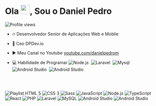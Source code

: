 
<h1 align="left">Ola <img src="https://raw.githubusercontent.com/kaueMarques/kaueMarques/master/hi.gif" height="30px">, Sou o Daniel Pedro</h1>
<p align="left"> <img src="https://komarev.com/ghpvc/?username=danielpedrom&color=yellow" alt="Profile views" /> </p>

- 🔥 Desenvolvedor Senior de Aplicações Web e Moblie
- 🔭 Ceo DPDev.io

- ▶️ Meu Canal no Youtube [youtube.com/danielpedrom](https://www.youtube.com/@danielpedromundim2841)

- 💻 Habilidade de Programar ![Node.js](https://img.shields.io/badge/-Node.js-05122A?style=flat&logo=node.js)&nbsp; ![Laravel](https://img.shields.io/badge/-laravel-05122A?style=flat&logo=laravel)&nbsp; ![Mysql](https://img.shields.io/badge/-mysql-05122A?style=flat&logo=mysql)&nbsp; ![Android Studio](https://img.shields.io/badge/-Android%20Studio-05122A?style=flat&logo=android)&nbsp; ![Android Studio](https://img.shields.io/badge/-Python-05122A?style=flat&logo=python)&nbsp; 



<br>
<br>
<h>


![Playlist HTML 5](https://img.shields.io/badge/HTML5-E34F26?style=for-the-badge&logo=html5&logoColor=white)
![CSS 3](https://img.shields.io/badge/CSS3-1572B6?style=for-the-badge&logo=css3&logoColor=white)
![Sass](https://img.shields.io/badge/Sass-CC6699?style=for-the-badge&logo=sass&logoColor=white)
![JavaScript](https://img.shields.io/badge/JavaScript-F7DF1E?style=for-the-badge&logo=javascript&logoColor=black)
![Node.js](https://img.shields.io/badge/Node.js-43853D?style=for-the-badge&logo=node.js&logoColor=white)
![TypeScript](https://img.shields.io/badge/TypeScript-007ACC?style=for-the-badge&logo=typescript&logoColor=white)
![React](https://img.shields.io/badge/React-20232A?style=for-the-badge&logo=react&logoColor=61DAFB)
![PHP](https://img.shields.io/badge/PHP-777BB4?style=for-the-badge&logo=php&logoColor=white)
![Laravel](https://img.shields.io/badge/Laravel-FF2D20?style=for-the-badge&logo=laravel&logoColor=white)
![MySQL](https://img.shields.io/badge/MySQL-00000F?style=for-the-badge&logo=mysql&logoColor=white)
![Android Studio](https://img.shields.io/badge/Android%20Studio-00000F?style=for-the-badge&logo=android&logoColor=white)
![Android Studio](https://img.shields.io/badge/Python-FFFFFF?style=for-the-badge&logo=python&logoColor=blue)

